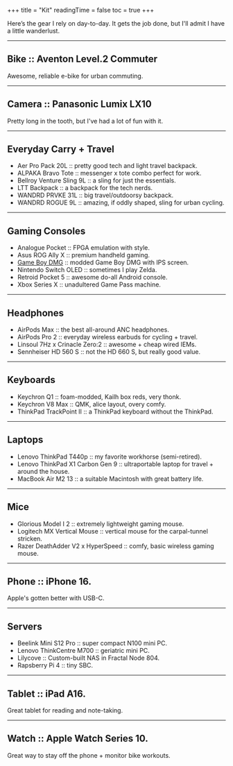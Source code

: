 +++
title = "Kit"
readingTime = false
toc = true
+++

Here’s the gear I rely on day-to-day. It gets the job done, but I'll admit I have a little wanderlust.

---

## Bike :: Aventon Level.2 Commuter

Awesome, reliable e-bike for urban commuting.

---

## Camera :: Panasonic Lumix LX10

Pretty long in the tooth, but I've had a lot of fun with it.

---

<!-- ## Desktop

Custom mini-ITX gaming desktop with the following specs:

- LG 34" 3440x1440, 160Hz, VA
- AMD Ryzen 5 5600GT
- 32GB (2x16GB) DDR4-3200MHz
- AMD Radeon RX 6700
- 1TB M.2 PCIe 3.0 SSD
- 2TB SATA HDD
- NZXT H210 Case

--- -->

## Everyday Carry + Travel

- Aer Pro Pack 20L :: pretty good tech and light travel backpack.
- ALPAKA Bravo Tote :: messenger x tote combo perfect for work.
- Bellroy Venture Sling 9L :: a sling for just the essentials.
- LTT Backpack :: a backpack for the tech nerds.
- WANDRD PRVKE 31L :: big travel/outdoorsy backpack.
- WANDRD ROGUE 9L :: amazing, if oddly shaped, sling for urban cycling.

---

## Gaming Consoles

- Analogue Pocket :: FPGA emulation with style.
- Asus ROG Ally X :: premium handheld gaming.
- [Game Boy DMG](blog/2022-08-26-my_gameboy_dmg/) :: modded Game Boy DMG with IPS screen.
- Nintendo Switch OLED :: sometimes I play Zelda.
- Retroid Pocket 5 :: awesome do-all Android console.
- Xbox Series X :: unadultered Game Pass machine.

---

## Headphones

- AirPods Max :: the best all-around ANC headphones.
- AirPods Pro 2 :: everyday wireless earbuds for cycling + travel.
- Linsoul 7Hz x Crinacle Zero:2 :: awesome + cheap wired IEMs.
- Sennheiser HD 560 S :: not the HD 660 S, but really good value.

---

## Keyboards

- Keychron Q1 :: foam-modded, Kailh box reds, very thonk.
- Keychron V8 Max :: QMK, alice layout, overy comfy.
- ThinkPad TrackPoint II :: a ThinkPad keyboard without the ThinkPad.

---

## Laptops

- Lenovo ThinkPad T440p :: my favorite workhorse (semi-retired).
- Lenovo ThinkPad X1 Carbon Gen 9 :: ultraportable laptop for travel + around the house.
- MacBook Air M2 13 :: a suitable Macintosh with great battery life.

---

## Mice

- Glorious Model I 2 :: extremely lightweight gaming mouse.
- Logitech MX Vertical Mouse :: vertical mouse for the carpal-tunnel stricken.
- Razer DeathAdder V2 x HyperSpeed :: comfy, basic wireless gaming mouse.

---

## Phone :: iPhone 16.

Apple's gotten better with USB-C.

---

## Servers

- Beelink Mini S12 Pro :: super compact N100 mini PC.
- Lenovo ThinkCentre M700 :: geriatric mini PC.
- Lilycove :: Custom-built NAS in Fractal Node 804.
- Rapsberry Pi 4 :: tiny SBC.

---

## Tablet :: iPad A16.

Great tablet for reading and note-taking.

---

## Watch :: Apple Watch Series 10.

Great way to stay off the phone + monitor bike workouts.
